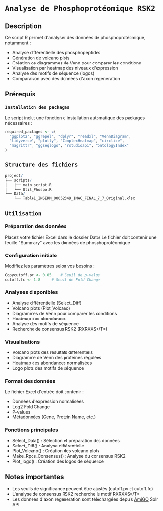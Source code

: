 # `Analyse de Phosphoprotéomique RSK2`

## Description
Ce script R permet d'analyser des données de phosphoprotéomique, notamment :
- Analyse différentielle des phosphopeptides
- Génération de volcano plots
- Création de diagrammes de Venn pour comparer les conditions
- Visualisation par heatmap des niveaux d'expression
- Analyse des motifs de séquence (logos)
- Comparaison avec des données d'axon regeneration

## Prérequis

### `Installation des packages`
Le script inclut une fonction d'installation automatique des packages nécessaires :
```R
required_packages <- c(
  "ggplot2", "ggrepel", "dplyr", "readxl", "VennDiagram", 
  "tidyverse", "plotly", "ComplexHeatmap", "circlize", 
  "magrittr", "ggseqlogo", "rstudioapi", "ontologyIndex"
)

```

## `Structure des fichiers`
```R
project/
├── scripts/
│   ├── main_script.R
│   └── Util_Phospo.R
└── Data/
    └── Table1_INSERM_00052349_IMAC_FINAL_7_7_Original.xlsx

```
## `Utilisation`

### Préparation des données

Placez votre fichier Excel dans le dossier Data/
Le fichier doit contenir une feuille "Summary" avec les données de phosphoprotéomique


### Configuration initiale

Modifiez les paramètres selon vos besoins :

```R
Copycutoff.pv <- 0.05    # Seuil de p-value
cutoff.fc <- 1.8     # Seuil de Fold Change
```
### Analyses disponibles

- Analyse différentielle (Select_Diff)
- Volcano plots (Plot_Volcano)
- Diagrammes de Venn pour comparer les conditions
- Heatmap des abondances
- Analyse des motifs de séquence
- Recherche de consensus RSK2 (RXRXXS*/T*)
  
### Visualisations

- Volcano plots des résultats différentiels
- Diagramme de Venn des protéines régulées
- Heatmap des abondances normalisées
- Logo plots des motifs de séquence

### Format des données
Le fichier Excel d'entrée doit contenir :

- Données d'expression normalisées
- Log2 Fold Change
- P-values
- Métadonnées (Gene, Protein Name, etc.)

### Fonctions principales

- Select_Data() : Sélection et préparation des données
- Select_Diff() : Analyse différentielle
- Plot_Volcano() : Création des volcano plots
- Make_Rpos_Consensus() : Analyse du consensus RSK2
- Plot_logo() : Création des logos de séquence

## Notes importantes

- Les seuils de significance peuvent être ajustés (cutoff.pv et cutoff.fc)
- L'analyse de consensus RSK2 recherche le motif RXRXXS*/T*
- Les données d'axon regeneration sont téléchargées depuis [AmiGO](https://amigo.geneontology.org/amigo/term/GO:0031103) Solr API

